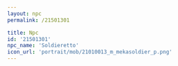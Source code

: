 ```yaml
---
layout: npc
permalink: /21501301

title: Npc
id: '21501301'
npc_name: 'Soldieretto'
icon_url: 'portrait/mob/21010013_m_mekasoldier_p.png'
---
```

